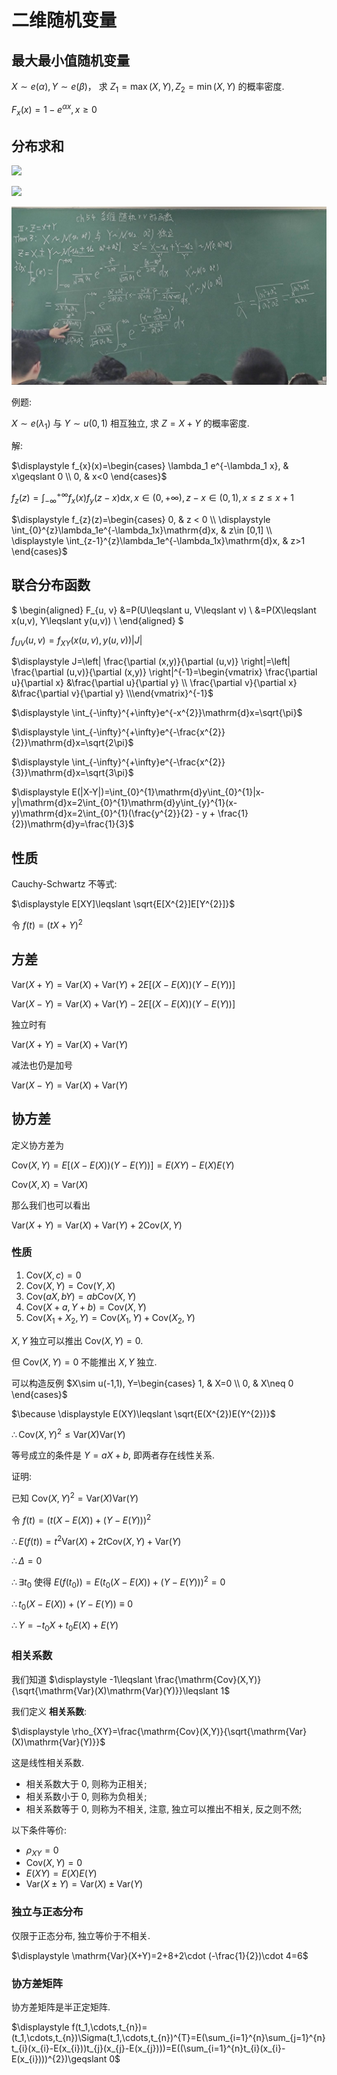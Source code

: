 # 二维随机变量

## 最大最小值随机变量

$X\sim e(\alpha), Y\sim e(\beta)$， 求 $Z_1=\max(X,Y), Z_2=\min(X,Y)$ 的概率密度.

$F_{x}(x)=1-e^{\alpha x}, x\geqslant 0$

## 分布求和

![](images/2021-10-29-10-49-12.png)

![](images/2021-10-29-10-53-31.png)

![](images/2021-10-29-11-30-53.png)

例题:

$X\sim e(\lambda_1)$ 与 $Y\sim u(0,1)$ 相互独立, 求 $Z=X+Y$ 的概率密度.

解:

$\displaystyle f_{x}(x)=\begin{cases} \lambda_1 e^{-\lambda_1 x}, & x\geqslant 0 \\ 0, & x<0 \end{cases}$

$\displaystyle f_{z}(z)=\int_{-\infty}^{+\infty}f_{x}(x)f_{y}(z-x)\mathrm{d}x, x\in (0,+\infty), z-x\in (0,1), x\leqslant z\leqslant x+1$

$\displaystyle f_{z}(z)=\begin{cases} 0, & z < 0 \\ \displaystyle \int_{0}^{z}\lambda_1e^{-\lambda_1x}\mathrm{d}x, & z\in [0,1] \\ \displaystyle \int_{z-1}^{z}\lambda_1e^{-\lambda_1x}\mathrm{d}x, & z>1 \end{cases}$


## 联合分布函数

$
\begin{aligned}
F_{u, v}
&=P(U\leqslant u, V\leqslant v) \\
&=P(X\leqslant x(u,v), Y\leqslant y(u,v)) \\
\end{aligned}
$

$\displaystyle f_{UV}(u,v)=f_{XY}(x(u,v), y(u,v))|J|$

$\displaystyle J=\left| \frac{\partial (x,y)}{\partial (u,v)} \right|=\left| \frac{\partial (u,v)}{\partial (x,y)} \right|^{-1}=\begin{vmatrix} \frac{\partial u}{\partial x} &\frac{\partial u}{\partial y} \\ \frac{\partial v}{\partial x} &\frac{\partial v}{\partial y} \\\end{vmatrix}^{-1}$


$\displaystyle \int_{-\infty}^{+\infty}e^{-x^{2}}\mathrm{d}x=\sqrt{\pi}$

$\displaystyle \int_{-\infty}^{+\infty}e^{-\frac{x^{2}}{2}}\mathrm{d}x=\sqrt{2\pi}$

$\displaystyle \int_{-\infty}^{+\infty}e^{-\frac{x^{2}}{3}}\mathrm{d}x=\sqrt{3\pi}$

$\displaystyle E(|X-Y|)=\int_{0}^{1}\mathrm{d}y\int_{0}^{1}|x-y|\mathrm{d}x=2\int_{0}^{1}\mathrm{d}y\int_{y}^{1}(x-y)\mathrm{d}x=2\int_{0}^{1}(\frac{y^{2}}{2} - y + \frac{1}{2})\mathrm{d}y=\frac{1}{3}$


## 性质

Cauchy-Schwartz 不等式:

$\displaystyle E[XY]\leqslant \sqrt{E[X^{2}]E[Y^{2}]}$

令 $\displaystyle f(t)=(tX+Y)^{2}$


## 方差

$\displaystyle \mathrm{Var}(X+Y)=\mathrm{Var}(X)+\mathrm{Var}(Y)+2E[(X-E(X))(Y-E(Y))]$

$\displaystyle \mathrm{Var}(X-Y)=\mathrm{Var}(X)+\mathrm{Var}(Y)-2E[(X-E(X))(Y-E(Y))]$

独立时有

$\displaystyle \mathrm{Var}(X+Y)=\mathrm{Var}(X)+\mathrm{Var}(Y)$

减法也仍是加号

$\displaystyle \mathrm{Var}(X-Y)=\mathrm{Var}(X)+\mathrm{Var}(Y)$


## 协方差

定义协方差为

$\displaystyle \mathrm{Cov}(X,Y)=E[(X-E(X))(Y-E(Y))]=E(XY)-E(X)E(Y)$

$\displaystyle \mathrm{Cov}(X,X)=\mathrm{Var}(X)$

那么我们也可以看出

$\displaystyle \mathrm{Var}(X+Y)=\mathrm{Var}(X)+\mathrm{Var}(Y)+2\mathrm{Cov}(X, Y)$

### 性质

1. $\mathrm{Cov}(X,c)=0$
2. $\mathrm{Cov}(X,Y)=\mathrm{Cov}(Y,X)$
3. $\mathrm{Cov}(aX,bY)=ab\mathrm{Cov}(X,Y)$
4. $\mathrm{Cov}(X+a,Y+b)=\mathrm{Cov}(X,Y)$
5. $\mathrm{Cov}(X_1+X_2,Y)=\mathrm{Cov}(X_1,Y)+\mathrm{Cov}(X_2,Y)$

$X, Y$ 独立可以推出 $\mathrm{Cov}(X,Y)=0$.

但 $\mathrm{Cov}(X,Y)=0$ 不能推出 $X, Y$ 独立.

可以构造反例 $X\sim u(-1,1), Y=\begin{cases} 1, & X=0 \\ 0, & X\neq 0 \end{cases}$

$\because \displaystyle E(XY)\leqslant \sqrt{E(X^{2})E(Y^{2})}$

$\therefore \mathrm{Cov}(X,Y)^{2}\leqslant \mathrm{Var}(X)\mathrm{Var}(Y)$

等号成立的条件是 $Y=aX+b$, 即两者存在线性关系.

证明:

已知 $\mathrm{Cov}(X,Y)^{2}=\mathrm{Var}(X)\mathrm{Var}(Y)$

令 $f(t)=(t(X-E(X))+(Y-E(Y)))^{2}$

$\therefore E(f(t))=t^{2}\mathrm{Var}(X)+2t\mathrm{Cov}(X,Y)+\mathrm{Var}(Y)$

$\therefore \Delta=0$

$\therefore \exists t_0$ 使得 $E(f(t_0))=E(t_0(X-E(X))+(Y-E(Y)))^{2}=0$

$\therefore t_0(X-E(X))+(Y-E(Y))\equiv 0$

$\therefore Y=-t_0X+t_0E(X)+E(Y)$

### 相关系数

我们知道 $\displaystyle -1\leqslant \frac{\mathrm{Cov}(X,Y)}{\sqrt{\mathrm{Var}(X)\mathrm{Var}(Y)}}\leqslant 1$

我们定义 **相关系数**:

$\displaystyle \rho_{XY}=\frac{\mathrm{Cov}(X,Y)}{\sqrt{\mathrm{Var}(X)\mathrm{Var}(Y)}}$

这是线性相关系数.

- 相关系数大于 $0$, 则称为正相关;
- 相关系数小于 $0$, 则称为负相关;
- 相关系数等于 $0$, 则称为不相关, 注意, 独立可以推出不相关, 反之则不然;

以下条件等价:

- $\rho_{XY}=0$
- $\mathrm{Cov}(X,Y)=0$
- $E(XY)=E(X)E(Y)$
- $\mathrm{Var}(X\pm Y)=\mathrm{Var}(X)\pm \mathrm{Var}(Y)$

### 独立与正态分布

仅限于正态分布, 独立等价于不相关.

$\displaystyle \mathrm{Var}(X+Y)=2+8+2\cdot (-\frac{1}{2})\cdot 4=6$

### 协方差矩阵

协方差矩阵是半正定矩阵.

$\displaystyle f(t_1,\cdots,t_{n})=(t_1,\cdots,t_{n})\Sigma(t_1,\cdots,t_{n})^{T}=E(\sum_{i=1}^{n}\sum_{j=1}^{n}t_{i}(x_{i}-E(x_{i}))t_{j}(x_{j}-E(x_{j})))=E((\sum_{i=1}^{n}t_{i}(x_{i}-E(x_{i})))^{2})\geqslant 0$








